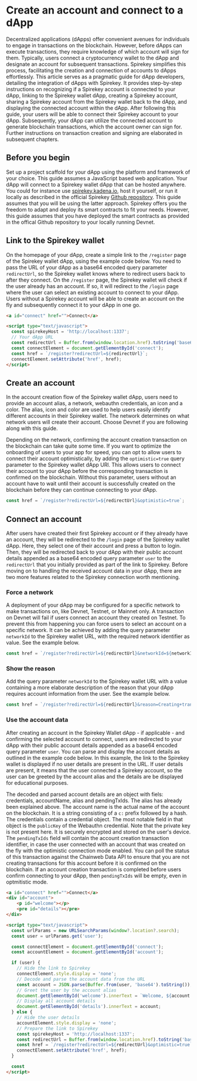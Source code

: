 # **Create an account and connect to a dApp**

Decentralized applications (dApps) offer convenient avenues for individuals to
engage in transactions on the blockchain. However, before dApps can execute
transactions, they require knowledge of which account will sign for them.
Typically, users connect a cryptocurrency wallet to the dApp and designate an
account for subsequent transactions. Spirekey simplifies this process,
facilitating the creation and connection of accounts to dApps effortlessly. This
article serves as a pragmatic guide for dApp developers, detailing the
integration of dApps with Spirekey. It provides step-by-step instructions on
recognizing if a Spirekey account is connected to your dApp, linking to the
Spirekey wallet dApp, creating a Spirekey account, sharing a Spirekey account
from the Spirekey wallet back to the dApp, and displaying the connected account
within the dApp. After following this guide, your users will be able to connect
their Spirekey account to your dApp. Subsequently, your dApp can utilize the
connected account to generate blockchain transactions, which the account owner
can sign for. Further instructions on transaction creation and signing are
elaborated in subsequent chapters.

## Before you begin

Set up a project scaffold for your dApp using the platform and framework of your
choice. This guide assumes a JavaScript based web application. Your dApp will
connect to a Spirekey wallet dApp that can be hosted anywhere. You could for
instance use [spirekey.kadena.io](spirekey.kadena.io), host it yourself, or run
it locally as described in the official Spirekey
[Github repository](https://github.com/kadena-community/webauthn-wallet/). This
guide assumes that you will be using the latter approach. Spirekey offers you
the freedom to adapt and deploy its smart contracts to fit your needs. However,
this guide assumes that you have deployed the smart contracts as provided in the
offical Github repository to your locally running Devnet.

## Link to the Spirekey wallet

On the homepage of your dApp, create a simple link to the `/register` page of
the Spirekey wallet dApp, using the example code below. You need to pass the URL
of your dApp as a base64 encoded query parameter `redirectUrl`, so the Spirekey
wallet knows where to redirect users back to after they connect. On the
`/register` page, the Spirekey wallet will check if the user already has an
account. If so, it will redirect to the `/login` page where the user can select
an existing account to connect to your dApp. Users without a Spirekey account
will be able to create an account on the fly and subsequently connect it to your
dApp in one go.

```HTML
<a id="connect" href="">Connect</a>

<script type="text/javascript">
  const spirekeyHost = 'http://localhost:1337';
  // Your dApp URL
  const redirectUrl = Buffer.from(window.location.href).toString('base64');
  const connectElement = document.getElementById('connect');
  const href = `/register?redirectUrl=${redirectUrl}`;
  connectElement.setAttribute('href', href);
</script>
```

## Create an account

In the account creation flow of the Spirekey wallet dApp, users need to provide
an account alias, a network, webauthn credentials, an icon and a color. The
alias, icon and color are used to help users easily identify different accounts
in their Spirekey wallet. The network determines on what network users will
create their account. Choose Devnet if you are following along with this guide.

Depending on the network, confirming the account creation transaction on the
blockchain can take quite some time. If you want to optimize the onboarding of
users to your app for speed, you can opt to allow users to connect their account
optimistically, by adding the `optimistic=true` query parameter to the Spirekey
wallet dApp URl. This allows users to connect their account to your dApp before
the corresponding transaction is confirmed on the blockchain. Without this
parameter, users without an account have to wait until their account is
successfully created on the blockchain before they can continue connecting to
your dApp.

```JavaScript
const href = `/register?redirectUrl=${redirectUrl}&optimistic=true`;
```

## Connect an account

After users have created their first Spirekey account or if they already have an
account, they will be redirected to the `/login` page of the Spirekey wallet
dApp. Here, they select one of their account and press a button to login. Then,
they will be redirected back to your dApp with their public account details
appended as a base64 encoded query parameter `user` to the `redirectUrl` that
you initially provided as part of the link to Spirekey. Before moving on to
handling the received account data in your dApp, there are two more features
related to the Spirekey connection worth mentioning.

### Force a network

A deployment of your dApp may be configured for a specific network to make
transactions on, like Devnet, Testnet, or Mainnet only. A transaction on Devnet
will fail if users connect an account they created on Testnet. To prevent this
from happening you can force users to select an account on a specific network.
It can be achieved by adding the query parameter `networkId` to the Spirekey
wallet URL, with the required network identifier as value. See the example
below.

```JavaScript
const href = `/register?redirectUrl=${redirectUrl}&networkId=${networkId}`;
```

### Show the reason

Add the query parameter `networkId` to the Spirekey wallet URL with a value
containing a more elaborate description of the reason that your dApp requires
account information from the user. See the example below.

```JavaScript
const href = `/register?redirectUrl=${redirectUrl}&reason=Creating+transactions+for+in+game+purchases.`;
```

### Use the account data

After creating an account in the Spirekey Wallet dApp - if applicable - and
confirming the selected account to connect, users are redirected to your dApp
with their public account details appended as a base64 encoded query parameter
`user`. You can parse and display the account details as outlined in the example
code below. In this example, the link to the Spirekey wallet is displayed if no
user details are present in the URL. If user details are present, it means that
the user connected a Spirekey account, so the user can be greeted by the account
alias and the details are be displayed for educational purposes.

The decoded and parsed account details are an object with fiels: credentials,
accountName, alias and pendingTxIds. The alias has already been explained above.
The account name is the actual name of the account on the blockchain. It is a
string consisting of a `c:` prefix followed by a hash. The credentials contain a
credential object. The most notable field in that object is the `publicKey` of
the Webauthn credential. Note that the private key is not present here. It is
securely encrypted and stored on the user's device. The `pendingTxIds` field
will contain the account creation transaction identifier, in case the user
connected with an account that was created on the fly with the optimistic
connection mode enabled. You can poll the status of this transaction against the
Chainweb Data API to ensure that you are not creating transactions for this
account before it is confirmed on the blockchain. If an account creation
transaction is completed before users confirm connecting to your dApp, then
`pendingTxIds` will be empty, even in optmitistic mode.

```HTML
<a id="connect" href="">Connect</a>
<div id="account">
    <p id="welcome"></p>
    <pre id="details"></pre>
</div>

<script type="text/javascript">
  const urlParams = new URLSearchParams(window?.location?.search);
  const user = urlParams.get('user');

  const connectElement = document.getElementById('connect');
  const accountElement = document.getElementById('account');

  if (user) {
    // Hide the link to Spirekey
    connectElement.style.display = 'none';
    // Decode and parse the account data from the URL
    const account = JSON.parse(Buffer.from(user, 'base64').toString());
    // Greet the user by the account alias
    document.getElementById('welcome').innerText = `Welcome, ${account.alias}`,
    // Display all account details
    document.getElementById('details').innerText = account;
  } else {
    // Hide the user details
    accountElement.style.display = 'none';
    // Prepare the link to Spirekey
    const spirekeyHost = 'http://localhost:1337';
    const redirectUrl = Buffer.from(window.location.href).toString('base64');
    const href = `/register?redirectUrl=${redirectUrl}&optimistic=true`;
    connectElement.setAttribute('href', href);
  }

  const
</script>
```
